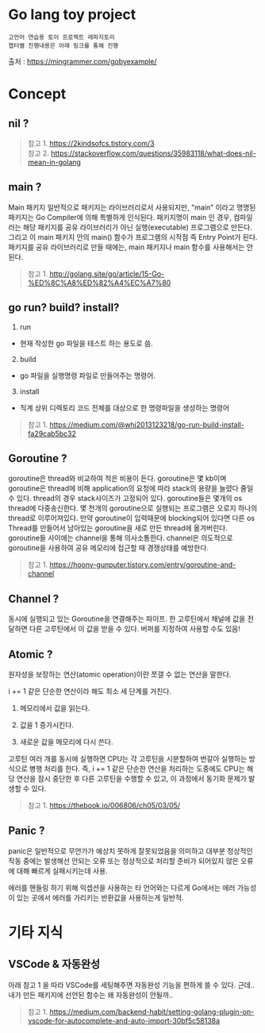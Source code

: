 # Go lang toy project

```
고언어 연습용 토이 프로젝트 레파지토리
챕터별 진행내용은 아래 링크를 통해 진행
```

출처 : <https://mingrammer.com/gobyexample/>

# Concept

## nil ?

> 참고 1. <https://2kindsofcs.tistory.com/3>  
> 참고 2. <https://stackoverflow.com/questions/35983118/what-does-nil-mean-in-golang>

## main ?

Main 패키지
일반적으로 패키지는 라이브러리로서 사용되지만, "main" 이라고 명명된 패키지는 Go Compiler에 의해 특별하게 인식된다. 패키지명이 main 인 경우, 컴파일러는 해당 패키지를 공유 라이브러리가 아닌 실행(executable) 프로그램으로 만든다. 그리고 이 main 패키지 안의 main() 함수가 프로그램의 시작점 즉 Entry Point가 된다. 패키지를 공유 라이브러리로 만들 때에는, main 패키지나 main 함수를 사용해서는 안된다.

> 참고 1. <http://golang.site/go/article/15-Go-%ED%8C%A8%ED%82%A4%EC%A7%80>

## go run? build? install?

1. run

- 현재 작성한 go 파일을 테스트 하는 용도로 씀.

2. build

- go 파일을 실행명령 파일로 만들어주는 명령어.

3. install

- 직계 상위 디렉토리 코드 전체를 대상으로 한 명령파일을 생성하는 명령어

> 참고 1. <https://medium.com/@whj2013123218/go-run-build-install-fa29cab5bc32>

## Goroutine ?

goroutine은 thread와 비교하여 적은 비용이 든다.
goroutine은 몇 kb이며 goroutine은 thread에 비해 application의 요청에 따라 stack의 용량을 늘렸다 줄일 수 있다.
thread의 경우 stack사이즈가 고정되어 있다.
goroutine들은 몇개의 os thread에 다중송신한다.
몇 천개의 goroutine으로 실행되는 프로그램은 오로지 하나의 thread로 이루어져있다.
만약 goroutine이 입력때문에 blocking되어 있다면 다른 os Thread를 만들어서 남아있는 goroutine을 새로 만든 thread에 옮겨버린다.
goroutine들 사이에는 channel을 통해 의사소통한다.
channel은 의도적으로 goroutine을 사용하여 공유 메모리에 접근할 때 경쟁상태를 예방한다.

> 참고 1. <https://hoony-gunputer.tistory.com/entry/goroutine-and-channel>

## Channel ?

동시에 실행되고 있는 Goroutine을 연결해주는 파이프.
한 고루틴에서 채널에 값을 전달하면 다른 고루틴에서 이 값을 받을 수 있다.
버퍼를 지정하여 사용할 수도 있음!

## Atomic ?

원자성을 보장하는 연산(atomic operation)이란 쪼갤 수 없는 연산을 말한다.

i += 1 같은 단순한 연산이라 해도 최소 세 단계를 거친다.

1. 메모리에서 값을 읽는다.

2. 값을 1 증가시킨다.

3. 새로운 값을 메모리에 다시 쓴다.

고루틴 여러 개를 동시에 실행하면 CPU는 각 고루틴을 시분할하여 번갈아 실행하는 방식으로 병행 처리를 한다. 즉, i += 1 같은 단순한 연산을 처리하는 도중에도 CPU는 해당 연산을 잠시 중단한 후 다른 고루틴을 수행할 수 있고, 이 과정에서 동기화 문제가 발생할 수 있다.

> 참고 1. <https://thebook.io/006806/ch05/03/05/>

## Panic ?

panic은 일반적으로 무언가가 예상치 못하게 잘못되었음을 의미하고
대부분 정상적인 작동 중에는 발생해선 안되는 오류 또는 정상적으로 처리할 준비가 되어있지 않은 오류에 대해 빠르게 실패시키는데 사용.

에러를 핸들링 하기 위해 익셉션을 사용하는 타 언어와는 다르게 Go에서는 에러 가능성이 있는 곳에서 에러를 가리키는 반환값을 사용하는게 일반적.

# 기타 지식

## VSCode & 자동완성

아래 참고 1 을 따라 VSCode를 세팅해주면 자동완성 기능을 편하게 쓸 수 있다.
근데.. 내가 만든 패키지에 선언된 함수는 왜 자동완성이 안될까..

> 참고 1. <https://medium.com/backend-habit/setting-golang-plugin-on-vscode-for-autocomplete-and-auto-import-30bf5c58138a>
